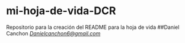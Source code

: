 # mi-hoja-de-vida-DCR
Repositorio para la creación del README para la hoja de vida
##Daniel Canchon
*Danielcanchon6@gmail.com*
